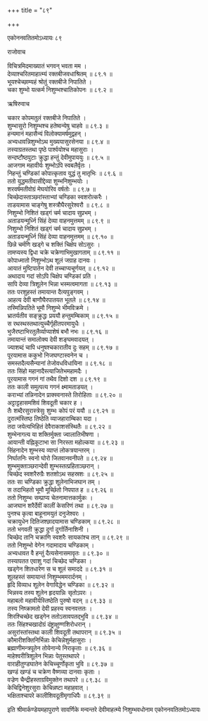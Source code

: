 +++
title = "८९"

+++

एकोननवतितमोऽध्यायः ८९  

राजोवाच  

विचित्रमिदमाख्यातं भगवन् भवता मम  ।  
देव्याश्चरितमाहात्म्यं रक्तबीजवधाश्रितम्  ॥ ८९.१ ॥  
भूयश्चेच्छाम्यहं श्रोतुं रक्तबीजे निपातिते  ।  
चका शुम्भो यत्कर्म निशुम्भश्चातिकोपनः  ॥ ८९.२ ॥  

ऋषिरुवाच  

चकार कोपमतुलं रक्तबीजे निपातिते  ।  
शुम्भासुरो निशुम्भश्च हतेष्वन्येषु चाहवे  ॥ ८९.३ ॥  
हन्यमानं महासैन्यं विलोक्यामर्षमुद्वहन्  ।  
अभ्यधावन्निशुम्भोऽथ मुख्ययासुरसेनया  ॥ ८९.४ ॥  
तस्याग्रतस्तथा पृष्ठे पार्श्वयोश्च महासुराः  ।  
सन्दष्टौष्ठपुटाः क्रुद्धा हन्तुं देवीमुपाययुः  ॥ ८९.५ ॥  
आजगाम महावीर्यः शुम्भोऽपि स्वबलैर्वृतः  ।  
निहन्तुं चण्डिकां कोपात्कृताव युद्धं तु मातृभिः  ॥ ८९.६ ॥  
ततो युद्धमतीवासीद्देव्या शुम्भनिशुम्भयोः  ।  
शरवर्षमतीवोग्रं मेघयोरिव वर्षतोः  ॥ ८९.७ ॥  
चिच्छेदास्ताञ्छरांस्ताभ्यां चण्डिका स्वशरोत्करैः  ।  
ताडयामास चाङ्गेषु शस्त्रौघैरसुरेश्वरौ  ॥ ८९.८ ॥  
निशुम्भो निशितं खड्गं चर्म चादाय सुप्रभम्  ।  
अताडयन्मूर्ध्नि सिंहं देव्या वाहनमुत्तमम्  ॥ ८९.९ ॥  
निशुम्भो निशितं खड्गं चर्म चादाय सुप्रभम्  ।  
अताडयन्मूर्ध्नि सिंहं देव्या वाहनमुत्तमम्  ॥ ८९.१० ॥  
छिन्ने चर्मणि खड्गे च शक्तिं चिक्षेप सोऽसुरः  ।  
तामप्यस्य द्विधा चक्रे चक्रेणाभिमुखागताम्  ॥ ८९.११ ॥  
कोपाध्मातो निशुम्भोऽथ शूलं जग्राह दानवः  ।  
आयातं मुष्टिपातेन देवी तच्चाप्यचूर्णयत् ॥ ८९.१२ ॥  
अथादाय गदां सोऽपि चिक्षेप चण्डिकां प्रति  ।  
सापि देव्या त्रिशूलेन भिन्ना भस्मत्वमागता  ॥ ८९.१३ ॥  
ततः परशुहस्तं तमायान्त दैत्यपुङ्गवम्  ।  
आहत्य देवी बाणौघैरपातयत भूतले  ॥ ८९.१४ ॥  
तस्मिन्निपतिते भूमौ निशुम्भे भीमविक्रमे  ।  
भ्रातर्यतीव सङ्क्रुद्धः प्रययौ हन्तुमम्बिकाम्  ॥ ८९.१५ ॥  
स रथस्थस्तथात्युच्चैर्गृहीतपरमायुधैः  ।  
भुजैरष्टाभिरतुलैर्व्याप्याशेषं बभौ नभः  ॥ ८९.१६ ॥  
तमायान्तं समालोक्य देवी शङ्घमवादयत् ।  
ज्याशब्दं चापि धनुषश्चकारातीव दुः सहम्  ॥ ८९.१७ ॥  
पूरयामास ककुभो निजघण्टास्वनेन च  ।  
समस्तदैत्यसैन्यानां तेजोवधविधायिना  ॥ ८९.१८ ॥  
ततः सिंहो महानादैस्त्याजितेभमहामदैः  ।  
पूरयामास गगनं गां तथैव दिशो दश  ॥ ८९.१९ ॥  
ततः काली समुत्पत्य गगनं क्ष्मामताडयत् ।  
कराभ्यां तन्निनादेन प्राक्स्वनास्ते तिरोहिताः  ॥ ८९.२० ॥  
अट्टाट्टहासमशिवं शिवदूती चकार ह  ।  
तैः शब्दैरसुरास्त्रेसुः शुम्भः कोपं परं ययौ  ॥ ८९.२१ ॥  
दुरात्मंस्तिष्ठ तिष्ठेति व्याजहाराम्बिका यदा  ।  
तदा जयेत्यभिहितं देवैराकाशसंस्थितैः  ॥ ८९.२२ ॥  
शुम्भेनागत्य या शक्तिर्मुक्ता ज्वालातिभीषणा  ।  
आयान्ती वह्निकूटाभा सा निरस्ता महोल्कया  ॥ ८९.२३ ॥  
सिंहनादेन शुम्भस्य व्याप्तं लोकत्रयान्तरम्  ।  
निर्घातनिः स्वनो घोरो जितवानवनीपते  ॥ ८९.२४ ॥  
शुम्भमुक्ताञ्छरान्देवी शुम्भस्तत्प्रहिताञ्छरान्  ।  
चिच्छेद स्वशरैरुग्रैः शतशोऽथ सहस्रशः  ॥ ८९.२५ ॥  
ततः सा चण्डिका क्रुद्धा शूलेनाभिजघान तम्  ।  
स तदाभिहतो भूमौ मूर्च्छितो निपपात ह  ॥ ८९.२६ ॥  
ततो निशुम्भः सम्प्राप्य चेतनामात्तकार्मुकः  ।  
आजघान शरैर्देवीं कालीं केसरिणं तथा  ॥ ८९.२७ ॥  
पुनश्च कृत्वा बाहूनामयुतं दनुजेश्वरः  ।  
चक्रायुधेन दितिजश्छादयामास चण्डिकाम्  ॥ ८९.२८ ॥  
ततो भगवती क्रुद्धा दुर्गा दुर्गार्तिनाशिनी  ।  
चिच्छेद तानि चक्राणि स्वशरैः सायकांश्च तान्  ॥ ८९.२९ ॥  
ततो निशुम्भो वेगेन गदामादाय चण्डिकाम्  ।  
अभ्यधावत वै हन्तुं दैत्यसेनासमावृतः  ॥ ८९.३० ॥  
तस्यापतत एवाशु गदां चिच्छेद चण्डिका  ।  
खड्गेन शितधारेण स च शूलं समाददे  ॥ ८९.३१ ॥  
शूलहस्तं समायान्तं निशुम्भममरार्दनम्  ।  
हृदि विव्याध शूलेन वेगाविद्धेन चण्डिका  ॥ ८९.३२ ॥  
भिन्नस्य तस्य शूलेन हृदयान्निः सृतोऽपरः  ।  
महाबलो महावीर्यस्तिष्ठेति पुरुषो वदन्  ॥ ८९.३३ ॥  
तस्य निष्क्रामतो देवी प्रहस्य स्वनवत्ततः  ।  
शिरश्चिच्छेद खड्गेन ततोऽसावपतद्भुवि  ॥ ८९.३४ ॥  
ततः सिंहश्चखादोग्रं दंष्ट्राक्षुण्णशिरोधरान्  ।  
असुरांस्तांस्तथा काली शिवदूती तथापरान्  ॥ ८९.३५ ॥  
कौमारीशक्तिनिर्भिन्नाः केचिन्नेशुर्महासुराः  ।  
ब्रह्माणीमन्त्रपूतेन तोयेनान्ये निराकृताः  ॥ ८९.३६ ॥  
माहेश्वरीत्रिशूलेन भिन्नाः पेतुस्तथापरे  ।  
वाराहीतुण्डघातेन केचिच्चूर्णोकृता भुवि  ॥ ८९.३७ ॥  
खण्डं खण्डं च चक्रेण वैष्णव्या दानवाः कृताः  ।  
वज्रेण चैन्द्रीहस्ताग्रविमुक्तेन तथापरे  ॥ ८९.३८ ॥  
केचिद्विनेशुरसुराः केचिन्नष्टा महाहवात् ।  
भक्षिताश्चापरे कालीशिवदूतीमृगाधिपैः  ॥ ८९.३९ ॥  

इति श्रीमार्कण्डेयमहापुराणे सावर्णिके मन्वन्तरे देवीमाहत्म्ये निशुम्भवधोनाम एकोननवतितमोऽध्यायः  
